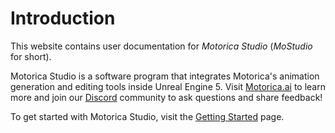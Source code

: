 # Introduction

This website contains user documentation for *Motorica Studio* (*MoStudio* for short).

Motorica Studio is a software program that integrates Motorica's animation generation and editing tools inside Unreal Engine 5. Visit [Motorica.ai](https://www.motorica.ai/) to learn more and join our [Discord](https://discord.com/invite/KWRqNzcjYA) community to ask questions and share feedback!

To get started with Motorica Studio, visit the [Getting Started](./user-guide/getting-started/) page.
